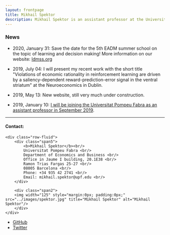 ```yaml
---
layout: frontpage
title: Mikhail Spektor
description: Mikhail Spektor is an assistant professor at the Universitat Pompeu Fabra.
---
```


<h3 id="news">News</h3>
<ul>
	<li>
		<p>2020, January 31: Save the date for the 5th EADM summer school on the topic of learning and decision making! More information on our website: <a href="https://ldmss.org">ldmss.org</a>
</p>
	</li>
	<li>
		<p>2019, July 04: I will present my recent work with the short title "Violations of economic rationality in reinforcement learning are driven by a saliency-dependent reward-prediction-error signal in the ventral striatum" at the Neuroeconomics in Dublin.</p>
	</li>
	<li>
		<p>2019, May 13: New website, still very much under construction.</p>
	</li>
	<li>
		<p>2019, January 10: <a href="https://www.upf.edu/web/econ/home/-/asset_publisher/Vld4rb7onACA/content/id/223597180/maximized">I will be joining the Universitat Pompeu Fabra as an assistant professor in September 2019</a>.</p>
	</li>
</ul>


---


<div class="container">
<h4><a name="contact"></a>Contact:</h4>

    <div class="row-fluid">
        <div class="span5">
            <b>Mikhail Spektor</b><br/>
            Universitat Pompeu Fabra <br/>
            Department of Economics and Business <br/>
            Office in Jaume I building, 20.1E38 <br/>
            Ramon Trias Fargas 25-27 <br/>
            08005 Barcelona <br/>
            Phone: +34 935 42 2741 <br/>
            Email: mikhail.spektor@upf.edu <br/>
        </div>

        <div class="span2">
        <img width="125" style="margin:0px; padding:0px;" src="../images/spektor.jpg" title="Mikhail Spektor" alt="Mikhail Spektor"/>
        </div>
    </div>
</div>

<div class="navbar">
  <div class="navbar-inner">
      <ul class="nav">
          <li><a href="https://github.com/msspektor">GitHub</a></li>
          <li><a href="https://twitter.com/SpektorMikhail">Twitter</a></li>
      </ul>
  </div>
</div>
